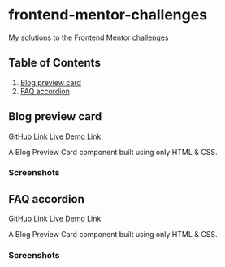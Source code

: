 # frontend-mentor-challenges
My solutions to the Frontend Mentor [challenges](https://www.frontendmentor.io/challenges)

## Table of Contents

1. [Blog preview card](#blog-preview-card)
2. [FAQ accordion](#faq-accordion)

## Blog preview card <a name="blog-preview-card"></a>

[GitHub Link](https://github.com/UnionPAC/blog-preview-card)
[Live Demo Link](https://unionpac.github.io/blog-preview-card/)

A Blog Preview Card component built using only HTML & CSS.

### Screenshots

## FAQ accordion <a name="faq-accordion"></a>

[GitHub Link](https://github.com/UnionPAC/faq-accordion)
[Live Demo Link]()

A Blog Preview Card component built using only HTML & CSS.

### Screenshots

